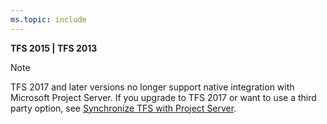 ```yaml
---
ms.topic: include
---
```


**TFS 2015 | TFS 2013**

> [!NOTE]  
> TFS 2017 and later versions no longer support native integration with Microsoft Project Server. If you upgrade to TFS 2017 or want to use a third party option, see [Synchronize TFS with Project Server](/azure/devops/reference/tfs-ps-sync/sync-ps-tfs).
